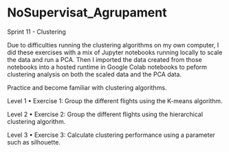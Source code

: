 # NoSupervisat_Agrupament
Sprint 11 - Clustering

Due to difficulties running the clustering algorithms on my own computer, I did these exercises with a mix of Jupyter notebooks running locally to scale the data and run a PCA. Then I imported the data created from those notebooks into a hosted runtime in Google Colab notebooks to peform clustering analysis on both the scaled data and the PCA data.


Practice and become familiar with clustering algorithms.

Level 1
	•	Exercise 1: Group the different flights using the K-means algorithm.
	
Level 2
	•	Exercise 2: Group the different flights using the hierarchical clustering algorithm.
	
Level 3
	•	Exercise 3: Calculate clustering performance using a parameter such as silhouette.
